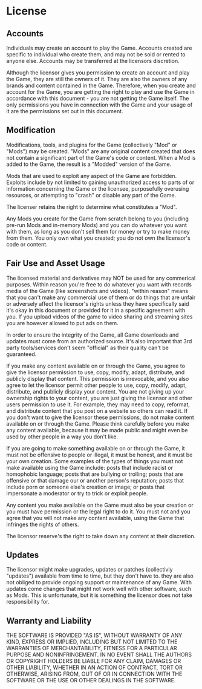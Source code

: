 # License

## Accounts

Individuals may create an account to play the Game. Accounts created are specific to individual who create them, and may not be sold or rented to anyone else. Accounts may be transferred at the licensors discretion.

Although the licensor gives you permission to create an account and play the Game, they are still the owners of it. They are also the owners of any brands and content contained in the Game. Therefore, when you create and account for the Game, you are getting the right to play and use the Game in accordance with this document - you are not getting the Game itself. The only permissions you have in connection with the Game and your usage of it are the permissions set out in this document.

## Modification

Modifications, tools, and plugins for the Game (collectively "Mod" or "Mods") may be created. "Mods" are any original content created that does not contain a significant part of the Game's code or content. When a Mod is added to the Game, the result is a "Modded" version of the Game.

Mods that are used to exploit any aspect of the Game are forbidden. Exploits include by not limited to gaining unauthorized access to parts of or information concerning the Game or the licensee, purposefully overusing resources, or attempting to "crash" or disable any part of the Game.

The licenser retains the right to determine what constitutes a "Mod".

Any Mods you create for the Game from scratch belong to you (including pre-run Mods and in-memory Mods) and you can do whatever you want with them, as long as you don't sell them for money or try to make money from them. You only own what you created; you do not own the licensor's code or content.

## Fair Use and Asset Usage

The licensed material and derivatives may NOT be used for any commerical purposes. Within reason you're free to do whatever you want with records media of the Game (like screenshots and videos). "within reason" means that you can't make any commercial use of them or do things that are unfair or adversely affect the licensor's rights unless they have specifically said it's okay in this document or provided for it in a specific agreement with you. If you upload videos of the game to video sharing and streaming sites you are however allowed to put ads on them.

In order to ensure the integrity of the Game, all Game downloads and updates must come from an authorized source. It's also important that 3rd party tools/services don't seem "official" as their quality can't be guaranteed.

If you make any content available on or through the Game, you agree to give the licensor permission to use, copy, modify, adapt, distribute, and publicly display that content. This permission is irrevocable, and you also agree to let the licensor permit other people to use, copy, modify, adapt, distribute, and publicly display your content. You are not giving up your ownership rights to your content, you are just giving the licensor and other users permission to use it. For example, they may need to copy, reformat, and distribute content that you post on a website so others can read it. If you don't want to give the licensor these permissions, do not make content available on or through the Game. Please think carefully before you make any content available, because it may be made public and might even be used by other people in a way you don't like.

If you are going to make something available on or through the Game, it must not be offensive to people or illegal, it must be honest, and it must be your own creation. Some examples of the types of things you must not make available using the Game include: posts that include racist or homophobic language; posts that are bullying or trolling; posts that are offensive or that damage our or another person's reputation; posts that include porn or someone else's creation or image; or posts that impersonate a moderator or try to trick or exploit people.

Any content you make available on the Game must also be your creation or you must have permission or the legal right to do it. You must not and you agree that you will not make any content available, using the Game that infringes the rights of others.

The licensor reserve's the right to take down any content at their discretion.

## Updates

The licensor might make upgrades, updates or patches (collectivly "updates") available from time to time, but they don't have to. they are also not obliged to provide ongoing support or maintenance of any Game. With updates come changes that might not work well with other software, such as Mods. This is unfortunate, but it is something the licensor does not take responsibility for.


## Warranty and Liability

THE SOFTWARE IS PROVIDED "AS IS", WITHOUT WARRANTY OF ANY KIND, EXPRESS OR IMPLIED, INCLUDING BUT NOT LIMITED TO THE WARRANTIES OF MERCHANTABILITY, FITNESS FOR A PARTICULAR PURPOSE AND NONINFRINGEMENT. IN NO EVENT SHALL THE AUTHORS OR COPYRIGHT HOLDERS BE LIABLE FOR ANY CLAIM, DAMAGES OR OTHER LIABILITY, WHETHER IN AN ACTION OF CONTRACT, TORT OR OTHERWISE, ARISING FROM, OUT OF OR IN CONNECTION WITH THE SOFTWARE OR THE USE OR OTHER DEALINGS IN THE SOFTWARE.
